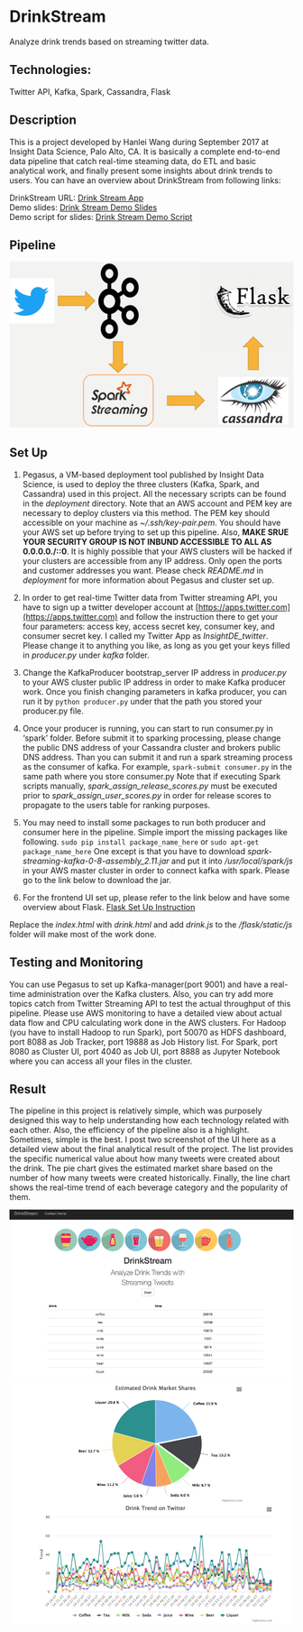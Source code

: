 # DrinkStream
Analyze drink trends based on streaming twitter data.

## Technologies:
Twitter API, Kafka, Spark, Cassandra, Flask


## Description
This is a project developed by Hanlei Wang during September 2017 at Insight Data Science, Palo Alto, CA. 
It is basically a complete end-to-end data pipeline that catch real-time steaming data, do ETL and basic analytical work, and finally present some insights about drink trends to users. 
You can have an overview about DrinkStream from following links:

DrinkStream URL: 		      [Drink Stream App](https://www.anadrink.club) <br />
Demo slides: 			        [Drink Stream Demo Slides](https://www.goo.gl/G95TW1) <br />
Demo script for slides: 	[Drink Stream Demo Script](https://goo.gl/EPC8RK) <br />



## Pipeline
![alt text](./screenshot/Picture1.png)

## Set Up
1. Pegasus, a VM-based deployment tool published by Insight Data Science, is used to deploy the three clusters (Kafka, Spark, and Cassandra) used in this project. All the necessary scripts can be found in the *deployment* directory. Note that an AWS account and PEM key are necessary to deploy clusters via this method. The PEM key should accessible on your machine as *~/.ssh/key-pair.pem*. You should have your AWS set up before trying to set up this pipeline. Also, **MAKE SRUE YOUR SECURITY GROUP IS NOT INBUND ACCESSIBLE TO ALL AS 0.0.0.0./::0**. It is highly possible that your AWS clusters will be hacked if your clusters are accessible from any IP address. Only open the ports and customer addresses you want. Please check *README.md* in *deployment* for more information about Pegasus and cluster set up.

2. In order to get real-time Twitter data from Twitter streaming API, you have to sign up a twitter developer account at [https://apps.twitter.com](https://apps.twitter.com) and follow the instruction there to get your four parameters: access key, access secret key, consumer key, and consumer secret key. I called my Twitter App as *InsightDE_twitter*. Please change it to anything you like, as long as you get your keys filled in *producer.py* under *kafka* folder.

3. Change the KafkaProducer bootstrap_server IP address in *producer.py* to your AWS cluster public IP address in order to make Kafka producer work. Once you finish changing parameters in kafka producer, you can run it by `python producer.py` under that the path you stored your producer.py file.

4. Once your producer is running, you can start to run consumer.py in ‘spark’ folder. Before submit it to sparking processing, please change the public DNS address of your Cassandra cluster and brokers public DNS address. Than you can submit it and run a spark streaming process as the consumer of kafka. 
For example, `spark-submit consumer.py` in the same path where you store consumer.py
Note that if executing Spark scripts manually, *spark_assign_release_scores.py* must be executed prior to *spark_assign_user_scores.py* in order for release scores to propagate to the users table for ranking purposes.

5. You may need to install some packages to run both producer and consumer here in the pipeline. Simple import the missing packages like following.
`sudo pip install package_name_here` or `sudo apt-get package_name_here`
One except is that you have to download *spark-streaming-kafka-0-8-assembly_2.11.jar* and put it into */usr/local/spark/js* in your AWS master cluster in order to connect kafka with spark. Please go to the link below to download the jar. 

6. For the frontend UI set up, please refer to the link below and have some overview about Flask. 
[Flask Set Up Instruction](https://github.com/InsightDataScience/data-engineering-ecosystem/wiki/Flask)

Replace the *index.html* with *drink.html* and add *drink.js* to the */flask/static/js* folder will make most of the work done. 



## Testing and Monitoring
You can use Pegasus to set up Kafka-manager(port 9001) and have a real-time administration over the Kafka clusters. Also, you can try add more topics catch from Twitter Streaming API to test the actual throughput of this pipeline. Please use AWS monitoring to have a detailed view about actual data flow and CPU calculating work done in the AWS clusters. For Hadoop (you have to install Hadoop to run Spark), port 50070 as HDFS dashboard, port 8088 as Job Tracker, port 19888 as Job History list. For Spark, port 8080 as Cluster UI, port 4040 as Job UI, port 8888 as Jupyter Notebook where you can access all your files in the cluster. 



## Result
The pipeline in this project is relatively simple, which was purposely designed this way to help understanding how each technology related with each other. Also, the efficiency of the pipeline also is a highlight. Sometimes, simple is the best. I post two screenshot of the UI here as a detailed view about the final analytical result of the project. The list provides the specific numerical value about how many tweets were created about the drink. The pie chart gives the estimated market share based on the number of how many tweets were created historically. Finally, the line chart shows the real-time trend of each beverage category and the popularity of them. 

![alt text](./screenshot/Picture2.png)
![alt text](./screenshot/Picture3.png)
